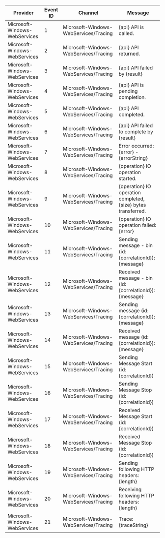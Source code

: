 Provider                       |  Event ID  |  Channel                                |  Message
-------------------------------|------------|-----------------------------------------|---------------------------------------------------------------
Microsoft-Windows-WebServices  |  1         |  Microsoft-Windows-WebServices/Tracing  |  {api} API is called.
Microsoft-Windows-WebServices  |  2         |  Microsoft-Windows-WebServices/Tracing  |  {api} API returned.
Microsoft-Windows-WebServices  |  3         |  Microsoft-Windows-WebServices/Tracing  |  {api} API failed by {result}
Microsoft-Windows-WebServices  |  4         |  Microsoft-Windows-WebServices/Tracing  |  {api} API is pending completion.
Microsoft-Windows-WebServices  |  5         |  Microsoft-Windows-WebServices/Tracing  |  {api} API completed.
Microsoft-Windows-WebServices  |  6         |  Microsoft-Windows-WebServices/Tracing  |  {api} API failed to complete by {result}
Microsoft-Windows-WebServices  |  7         |  Microsoft-Windows-WebServices/Tracing  |  Error occurred: {error} - {errorString}
Microsoft-Windows-WebServices  |  8         |  Microsoft-Windows-WebServices/Tracing  |  {operation} IO operation started.
Microsoft-Windows-WebServices  |  9         |  Microsoft-Windows-WebServices/Tracing  |  {operation} IO operation completed, {size} bytes transferred.
Microsoft-Windows-WebServices  |  10        |  Microsoft-Windows-WebServices/Tracing  |  {operation} IO operation failed: {error}
Microsoft-Windows-WebServices  |  11        |  Microsoft-Windows-WebServices/Tracing  |  Sending message - bin  (id: {correlationId}): {message}
Microsoft-Windows-WebServices  |  12        |  Microsoft-Windows-WebServices/Tracing  |  Received message - bin (id: {correlationId}): {message}
Microsoft-Windows-WebServices  |  13        |  Microsoft-Windows-WebServices/Tracing  |  Sending message        (id: {correlationId}): {message}
Microsoft-Windows-WebServices  |  14        |  Microsoft-Windows-WebServices/Tracing  |  Received message       (id: {correlationId}): {message}
Microsoft-Windows-WebServices  |  15        |  Microsoft-Windows-WebServices/Tracing  |  Sending Message Start  (id: {correlationId})
Microsoft-Windows-WebServices  |  16        |  Microsoft-Windows-WebServices/Tracing  |  Sending Message Stop   (id: {correlationId})
Microsoft-Windows-WebServices  |  17        |  Microsoft-Windows-WebServices/Tracing  |  Received Message Start (id: {correlationId})
Microsoft-Windows-WebServices  |  18        |  Microsoft-Windows-WebServices/Tracing  |  Received Message Stop  (id: {correlationId})
Microsoft-Windows-WebServices  |  19        |  Microsoft-Windows-WebServices/Tracing  |  Sending following HTTP headers: {length}
Microsoft-Windows-WebServices  |  20        |  Microsoft-Windows-WebServices/Tracing  |  Receiving following HTTP headers: {length}
Microsoft-Windows-WebServices  |  21        |  Microsoft-Windows-WebServices/Tracing  |  Trace: {traceString}